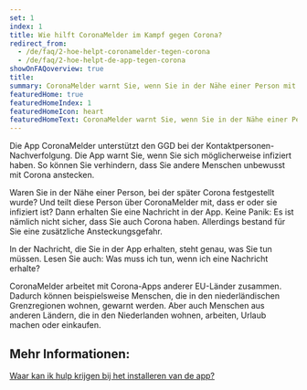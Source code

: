 ```yaml
---
set: 1
index: 1
title: Wie hilft CoronaMelder im Kampf gegen Corona? 
redirect_from: 
  - /de/faq/2-hoe-helpt-coronamelder-tegen-corona
  - /de/faq/2-hoe-helpt-de-app-tegen-corona
showOnFAQoverview: true
title: 
summary: CoronaMelder warnt Sie, wenn Sie in der Nähe einer Person mit Corona waren.
featuredHome: true
featuredHomeIndex: 1
featuredHomeIcon: heart
featuredHomeText: CoronaMelder warnt Sie, wenn Sie in der Nähe einer Person mit Corona waren.
---
```

Die App CoronaMelder unterstützt den GGD bei der Kontaktpersonen-Nachverfolgung. Die App warnt Sie, wenn Sie sich möglicherweise infiziert haben. So können Sie verhindern, dass Sie andere Menschen unbewusst mit Corona anstecken.
 
Waren Sie in der Nähe einer Person, bei der später Corona festgestellt wurde? Und teilt diese Person über CoronaMelder mit, dass er oder sie infiziert ist? Dann erhalten Sie eine Nachricht in der App. Keine Panik: Es ist nämlich nicht sicher, dass Sie auch Corona haben. Allerdings bestand für Sie eine zusätzliche Ansteckungsgefahr.
 
In der Nachricht, die Sie in der App erhalten, steht genau, was Sie tun müssen. Lesen Sie auch: Was muss ich tun, wenn ich eine Nachricht erhalte?
 
CoronaMelder arbeitet mit Corona-Apps anderer EU-Länder zusammen. Dadurch können beispielsweise Menschen, die in den niederländischen Grenzregionen wohnen, gewarnt werden. Aber auch Menschen aus anderen Ländern, die in den Niederlanden wohnen, arbeiten, Urlaub machen oder einkaufen.

## Mehr Informationen:

[Waar kan ik hulp krijgen bij het installeren van de app?](/{{page.lang}}/faq/1-10-waar-kan-ik-hulp-krijgen-bij-het-installeren-van-de-app)
